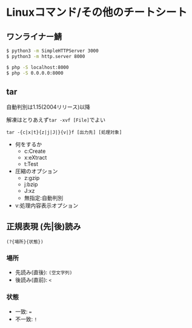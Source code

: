 # Linuxコマンド/その他のチートシート

## ワンライナー鯖

```bash
$ python3 -m SimpleHTTPServer 3000
$ python3 -m http.server 8000
```

```bash
$ php -S localhost:8000
$ php -S 0.0.0.0:8000
```

## tar

自動判別は1.15(2004リリース)以降

解凍はとりあえず`tar -xvf [File]`でよい

`tar -{c|x|t}{z|j|J|}{v|}f [出力先] [処理対象]`

- 何をするか
  - c:Create
  - x:eXtract
  - t:Test
- 圧縮のオプション
  - z:gzip
  - j:bzip
  - J:xz
  - 無指定:自動判別
- v:処理内容表示オプション

## 正規表現 (先|後)読み

`(?{場所}{状態})`

### 場所

- 先読み(直後): `(空文字列)`
- 後読み(直前): `<`

### 状態

- 一致: `=`
- 不一致: `!`
